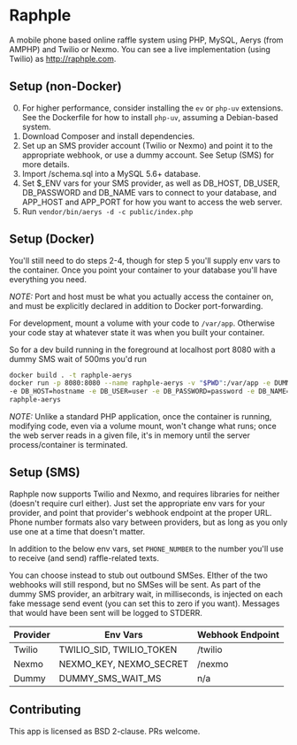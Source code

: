 # Raphple

A mobile phone based online raffle system using PHP, MySQL, Aerys (from AMPHP) and Twilio or Nexmo. You can see a live
implementation (using Twilio) as http://raphple.com.

## Setup (non-Docker)

0. For higher performance, consider installing the `ev` or `php-uv` extensions. See the Dockerfile for how to install
`php-uv`, assuming a Debian-based system.
1. Download Composer and install dependencies.
2. Set up an SMS provider account (Twilio or Nexmo) and point it to the appropriate webhook, or use a dummy account.
See Setup (SMS) for more details.
3. Import /schema.sql into a MySQL 5.6+ database.
4. Set $_ENV vars for your SMS provider, as well as DB_HOST, DB_USER, DB_PASSWORD and DB_NAME vars to 
connect to your database, and APP_HOST and APP_PORT for how you want to access the web server.
5. Run `vendor/bin/aerys -d -c public/index.php`

## Setup (Docker)

You'll still need to do steps 2-4, though for step 5 you'll supply env vars to the container. Once you point your 
container to your database you'll have everything you need.

*NOTE:* Port and host must be what you actually access the container on, and must be explicitly declared in addition
to Docker port-forwarding.

For development, mount a volume with your code to `/var/app`. Otherwise your code stay at whatever state it was when you
built your container.

So for a dev build running in the foreground at localhost port 8080 with a dummy SMS wait of 500ms you'd run

```bash
docker build . -t raphple-aerys
docker run -p 8080:8080 --name raphple-aerys -v "$PWD":/var/app -e DUMMY_SMS_WAIT_MS=500 \
-e DB_HOST=hostname -e DB_USER=user -e DB_PASSWORD=password -e DB_NAME=db -e APP_HOST=localhost -e APP_PORT=8080 \
raphple-aerys
```

*NOTE:* Unlike a standard PHP application, once the container is running, modifying code, even via a volume mount, won't
change what runs; once the web server reads in a given file, it's in memory until the server process/container is
terminated.

## Setup (SMS)

Raphple now supports Twilio and Nexmo, and requires libraries for neither (doesn't require curl either). Just set the
appropriate env vars for your provider, and point that provider's webhook endpoint at the proper URL. Phone number
formats also vary between providers, but as long as you only use one at a time that doesn't matter.

In addition to the below env vars, set `PHONE_NUMBER` to the number you'll use to receive (and send) raffle-related
texts.

You can choose instead to stub out outbound SMSes. EIther of the two webhooks will still respond, but no SMSes will
be sent. As part of the dummy SMS provider, an arbitrary wait, in milliseconds, is injected on each fake message
send event (you can set this to zero if you want). Messages that would have been sent will be logged to STDERR.

| Provider | Env Vars | Webhook Endpoint |
| --- | --- | --- |
| Twilio | TWILIO_SID, TWILIO_TOKEN | /twilio |
| Nexmo | NEXMO_KEY, NEXMO_SECRET | /nexmo |
| Dummy | DUMMY_SMS_WAIT_MS | n/a |

## Contributing

This app is licensed as BSD 2-clause. PRs welcome.
